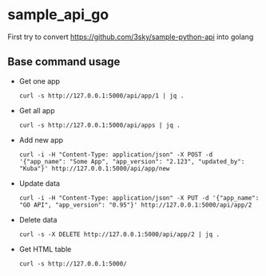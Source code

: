 # sample_api_go

First try to convert https://github.com/3sky/sample-python-api into golang

## Base command usage

- Get one app

  ```commandline
  curl -s http://127.0.0.1:5000/api/app/1 | jq .
  ```

- Get all app

  ```commandline
  curl -s http://127.0.0.1:5000/api/apps | jq .
  ```

- Add new app

  ```commandline
  curl -i -H "Content-Type: application/json" -X POST -d '{"app_name": "Some App", "app_version": "2.123", "updated_by": "Kuba"}' http://127.0.0.1:5000/api/app/new
  ```

- Update data
  
  ```commandline
  curl -i -H "Content-Type: application/json" -X PUT -d '{"app_name": "GO API", "app_version": "0.95"}' http://127.0.0.1:5000/api/app/2
  ```

- Delete data

  ```commandline
  curl -s -X DELETE http://127.0.0.1:5000/api/app/2 | jq .
  ```

- Get HTML table

  ```commandline
  curl -s http://127.0.0.1:5000/
  ```
